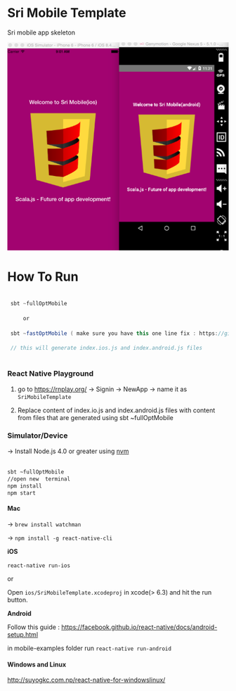 # Sri Mobile Template

Sri mobile app skeleton

![stimobile](srimobile.png)


# How To Run

```scala

 sbt ~fullOptMobile
   
     or 
 
 sbt ~fastOptMobile ( make sure you have this one line fix : https://github.com/facebook/react-native/pull/4830/files )
 
 // this will generate index.ios.js and index.android.js files
 
```

### React Native Playground

1) go to https://rnplay.org/ ->  Signin  -> NewApp -> name it as `SriMobileTemplate`

2) Replace content of index.io.js and index.android.js files with content from files that are generated using sbt ~fullOptMobile

### Simulator/Device

-> Install Node.js 4.0 or greater using [nvm](https://github.com/creationix/nvm#installation)

```

sbt ~fullOptMobile
//open new  terminal
npm install
npm start
```

#### Mac

-> `brew install watchman`

-> `npm install -g react-native-cli`

**iOS**

`react-native run-ios`

or

Open  `ios/SriMobileTemplate.xcodeproj` in xcode(> 6.3) and hit the run button.

**Android**

Follow this guide : https://facebook.github.io/react-native/docs/android-setup.html

in mobile-examples folder run `react-native run-android`

#### Windows and Linux

http://suyogkc.com.np/react-native-for-windowslinux/